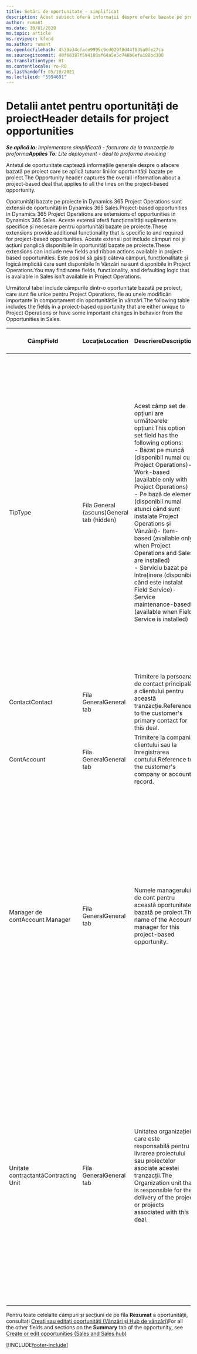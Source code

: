 ```yaml
---
title: Setări de oportunitate - simplificat
description: Acest subiect oferă informații despre oferte bazate pe proiecte și liniile de oportunitate bazate pe proiecte.
author: rumant
ms.date: 10/01/2020
ms.topic: article
ms.reviewer: kfend
ms.author: rumant
ms.openlocfilehash: 4539a34cface9999c9cd029f8d44f835a8fe27ca
ms.sourcegitcommit: 40f68387f594180af64a5e5c748b6efa188bd300
ms.translationtype: HT
ms.contentlocale: ro-RO
ms.lasthandoff: 05/10/2021
ms.locfileid: "5994691"
---
```

# <a name="header-details-for-project-opportunities"></a><span data-ttu-id="da0de-103">Detalii antet pentru oportunități de proiect</span><span class="sxs-lookup"><span data-stu-id="da0de-103">Header details for project opportunities</span></span>

<span data-ttu-id="da0de-104">_**Se aplică la:** implementare simplificată - facturare de la tranzacție la proforma_</span><span class="sxs-lookup"><span data-stu-id="da0de-104">_**Applies To:** Lite deployment - deal to proforma invoicing_</span></span>

<span data-ttu-id="da0de-105">Antetul de oportunitate captează informațiile generale despre o afacere bazată pe proiect care se aplică tuturor liniilor oportunității bazate pe proiect.</span><span class="sxs-lookup"><span data-stu-id="da0de-105">The Opportunity header captures the overall information about a project-based deal that applies to all the lines on the project-based opportunity.</span></span>

<span data-ttu-id="da0de-106">Oportunități bazate pe proiecte în Dynamics 365 Project Operations sunt extensii de oportunități în Dynamics 365 Sales.</span><span class="sxs-lookup"><span data-stu-id="da0de-106">Project-based opportunities in Dynamics 365 Project Operations are extensions of opportunities in Dynamics 365 Sales.</span></span> <span data-ttu-id="da0de-107">Aceste extensii oferă funcționalități suplimentare specifice și necesare pentru oportunități bazate pe proiecte.</span><span class="sxs-lookup"><span data-stu-id="da0de-107">These extensions provide additional functionality that is specific to and required for project-based opportunities.</span></span> <span data-ttu-id="da0de-108">Aceste extensii pot include câmpuri noi și acțiuni panglică disponibile în oportunități bazate pe proiecte.</span><span class="sxs-lookup"><span data-stu-id="da0de-108">These extensions can include new fields and ribbon actions available in project-based opportunities.</span></span> <span data-ttu-id="da0de-109">Este posibil să găsiți câteva câmpuri, funcționalitate și logică implicită care sunt disponibile în Vânzări nu sunt disponibile în Project Operations.</span><span class="sxs-lookup"><span data-stu-id="da0de-109">You may find some fields, functionality, and defaulting logic that is available in Sales isn't available in Project Operations.</span></span>

<span data-ttu-id="da0de-110">Următorul tabel include câmpurile dintr-o oportunitate bazată pe proiect, care sunt fie unice pentru Project Operations, fie au unele modificări importante în comportament din oportunitățile în vânzări.</span><span class="sxs-lookup"><span data-stu-id="da0de-110">The following table includes the fields in a project-based opportunity that are either unique to Project Operations or have some important changes in behavior from the Opportunities in Sales.</span></span>

| <span data-ttu-id="da0de-111">**Câmp**</span><span class="sxs-lookup"><span data-stu-id="da0de-111">**Field**</span></span> | <span data-ttu-id="da0de-112">**Locaţie**</span><span class="sxs-lookup"><span data-stu-id="da0de-112">**Location**</span></span> | <span data-ttu-id="da0de-113">**Descriere**</span><span class="sxs-lookup"><span data-stu-id="da0de-113">**Description**</span></span> | <span data-ttu-id="da0de-114">**Impactul din aval**</span><span class="sxs-lookup"><span data-stu-id="da0de-114">**Downstream impact**</span></span> |
| --- | --- | --- | --- |
| <span data-ttu-id="da0de-115">Tip</span><span class="sxs-lookup"><span data-stu-id="da0de-115">Type</span></span> | <span data-ttu-id="da0de-116">Fila General (ascuns)</span><span class="sxs-lookup"><span data-stu-id="da0de-116">General tab (hidden)</span></span> | <span data-ttu-id="da0de-117">Acest câmp set de opțiuni are următoarele opțiuni:</span><span class="sxs-lookup"><span data-stu-id="da0de-117">This option set field has the following options:</span></span></br><span data-ttu-id="da0de-118">- Bazat pe muncă (disponibil numai cu Project Operations)</span><span class="sxs-lookup"><span data-stu-id="da0de-118">- Work-based (available only with Project Operations)</span></span></br><span data-ttu-id="da0de-119">- Pe bază de element (disponibil numai atunci când sunt instalate Project Operations și Vânzări)</span><span class="sxs-lookup"><span data-stu-id="da0de-119">- Item-based (available only when Project Operations and Sales are installed)</span></span></br><span data-ttu-id="da0de-120">- Serviciu bazat pe întreținere (disponibil când este instalat Field Service)</span><span class="sxs-lookup"><span data-stu-id="da0de-120">- Service maintenance-based (available when Field Service is installed)</span></span> | <span data-ttu-id="da0de-121">Când utilizați Project Operations, această valoare a câmpului este setată automat la **Bazat pe muncă** care clasifică oportunitatea ca fiind bazată pe proiect.</span><span class="sxs-lookup"><span data-stu-id="da0de-121">When you use Project Operations, this field value is automatically set to **Work-based** which classifies the Opportunity as project-based.</span></span> <span data-ttu-id="da0de-122">O oportunitate ar trebui să fie bazată pe proiect pentru a permite toate extensiile și funcționalitățile specifice proiectului în procesul de vânzare din aval pentru această ofertă.</span><span class="sxs-lookup"><span data-stu-id="da0de-122">An Opportunity should be project-based to enable all project-specific extensions and functionality in the downstream sales process for this deal.</span></span> |
| <span data-ttu-id="da0de-123">Contact</span><span class="sxs-lookup"><span data-stu-id="da0de-123">Contact</span></span> | <span data-ttu-id="da0de-124">Fila General</span><span class="sxs-lookup"><span data-stu-id="da0de-124">General tab</span></span> | <span data-ttu-id="da0de-125">Trimitere la persoana de contact principală a clientului pentru această tranzacție.</span><span class="sxs-lookup"><span data-stu-id="da0de-125">Reference to the customer's primary contact for this deal.</span></span> | |
| <span data-ttu-id="da0de-126">Cont</span><span class="sxs-lookup"><span data-stu-id="da0de-126">Account</span></span> | <span data-ttu-id="da0de-127">Fila General</span><span class="sxs-lookup"><span data-stu-id="da0de-127">General tab</span></span> | <span data-ttu-id="da0de-128">Trimitere la compania clientului sau la înregistrarea contului.</span><span class="sxs-lookup"><span data-stu-id="da0de-128">Reference to the customer's company or account record.</span></span> | |
| <span data-ttu-id="da0de-129">Manager de cont</span><span class="sxs-lookup"><span data-stu-id="da0de-129">Account Manager</span></span> | <span data-ttu-id="da0de-130">Fila General</span><span class="sxs-lookup"><span data-stu-id="da0de-130">General tab</span></span> | <span data-ttu-id="da0de-131">Numele managerului de cont pentru această oportunitate bazată pe proiect.</span><span class="sxs-lookup"><span data-stu-id="da0de-131">The name of the Account manager for this project-based opportunity.</span></span> | <span data-ttu-id="da0de-132">Managerul de cont este responsabil pentru gestionarea relației cu clientul prin finalizarea acestui proiect.</span><span class="sxs-lookup"><span data-stu-id="da0de-132">The Account manager is responsible for managing the relationship with the customer through the completion of this project.</span></span> <span data-ttu-id="da0de-133">Pe baza înregistrării resursei rezervabile legată de Managerul de cont, unitatea contractantă este implicită.</span><span class="sxs-lookup"><span data-stu-id="da0de-133">Based on the bookable resource record tied to the Account manager, the contracting unit is defaulted.</span></span> |
| <span data-ttu-id="da0de-134">Unitate contractantă</span><span class="sxs-lookup"><span data-stu-id="da0de-134">Contracting Unit</span></span> | <span data-ttu-id="da0de-135">Fila General</span><span class="sxs-lookup"><span data-stu-id="da0de-135">General tab</span></span> | <span data-ttu-id="da0de-136">Unitatea organizației care este responsabilă pentru livrarea proiectului sau proiectelor asociate acestei tranzacții.</span><span class="sxs-lookup"><span data-stu-id="da0de-136">The Organization unit that is responsible for the delivery of the project or projects associated with this deal.</span></span> | <span data-ttu-id="da0de-137">Unitatea contractantă este divizia companiei care va finaliza proiectele după încheierea tranzacției.</span><span class="sxs-lookup"><span data-stu-id="da0de-137">The contracting unit is the division of the company that will complete the project(s) after the deal is closed.</span></span> <span data-ttu-id="da0de-138">Fiecare unitate contractantă are o monedă, iar această monedă este utilizată pentru a raporta costurile estimate și reale suportate în timpul proiectului.</span><span class="sxs-lookup"><span data-stu-id="da0de-138">Every contracting unit has a currency, and this currency is used to report estimated and actual costs incurred during the project.</span></span> |

<span data-ttu-id="da0de-139">Pentru toate celelalte câmpuri și secțiuni de pe fila **Rezumat** a oportunității, consultați [Creați sau editați oportunități (Vânzări și Hub de vânzări)](/dynamics365/sales-enterprise/create-edit-opportunity-sales)</span><span class="sxs-lookup"><span data-stu-id="da0de-139">For all the other fields and sections on the **Summary** tab of the opportunity, see [Create or edit opportunities (Sales and Sales hub)](/dynamics365/sales-enterprise/create-edit-opportunity-sales)</span></span>


[!INCLUDE[footer-include](../../includes/footer-banner.md)]
